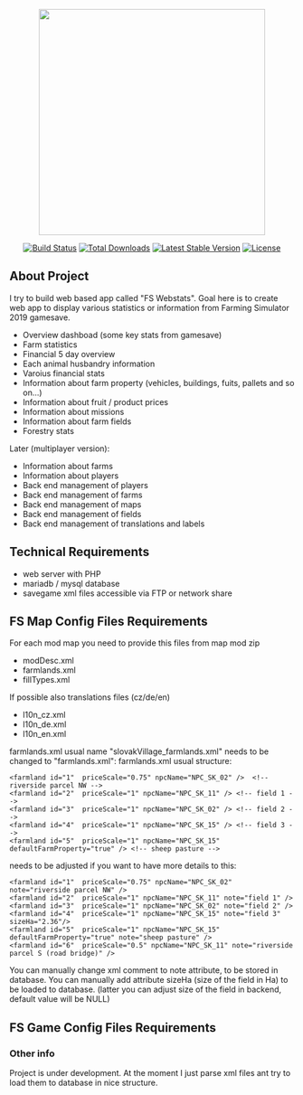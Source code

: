 <p align="center"><a href="https://laravel.com" target="_blank"><img src="https://raw.githubusercontent.com/laravel/art/master/logo-lockup/5%20SVG/2%20CMYK/1%20Full%20Color/laravel-logolockup-cmyk-red.svg" width="400"></a></p>

<p align="center">
<a href="https://travis-ci.org/laravel/framework"><img src="https://travis-ci.org/laravel/framework.svg" alt="Build Status"></a>
<a href="https://packagist.org/packages/laravel/framework"><img src="https://img.shields.io/packagist/dt/laravel/framework" alt="Total Downloads"></a>
<a href="https://packagist.org/packages/laravel/framework"><img src="https://img.shields.io/packagist/v/laravel/framework" alt="Latest Stable Version"></a>
<a href="https://packagist.org/packages/laravel/framework"><img src="https://img.shields.io/packagist/l/laravel/framework" alt="License"></a>
</p>

## About Project

I try to build web based app called "FS Webstats". Goal here is to create web app to display various statistics or information from Farming Simulator 2019 gamesave.

- Overview dashboad (some key stats from gamesave)
- Farm statistics
- Financial 5 day overview
- Each animal husbandry information
- Varoius financial stats
- Information about farm property (vehicles, buildings, fuits, pallets and so on...)
- Information about fruit / product prices
- Information about missions
- Information about farm fields
- Forestry stats

Later (multiplayer version):

- Information about farms
- Information about players
- Back end management of players
- Back end management of farms
- Back end management of maps
- Back end management of fields
- Back end management of translations and labels

## Technical Requirements

- web server with PHP
- mariadb / mysql database
- savegame xml files accessible via FTP or network share

## FS Map Config Files Requirements

For each mod map you need to provide this files from map mod zip

- modDesc.xml
- farmlands.xml
- fillTypes.xml

If possible also translations files (cz/de/en)

- l10n_cz.xml
- l10n_de.xml
- l10n_en.xml

farmlands.xml usual name "slovakVillage_farmlands.xml" needs to be changed to "farmlands.xml":
farmlands.xml usual structure:

```
<farmland id="1"  priceScale="0.75" npcName="NPC_SK_02" />	<!-- riverside parcel NW -->
<farmland id="2"  priceScale="1" npcName="NPC_SK_11" /> <!-- field 1 -->
<farmland id="3"  priceScale="1" npcName="NPC_SK_02" /> <!-- field 2 -->
<farmland id="4"  priceScale="1" npcName="NPC_SK_15" /> <!-- field 3 -->
<farmland id="5"  priceScale="1" npcName="NPC_SK_15" defaultFarmProperty="true" /> <!-- sheep pasture -->	
```

needs to be adjusted if you want to have more details to this:

```
<farmland id="1"  priceScale="0.75" npcName="NPC_SK_02" note="riverside parcel NW" />
<farmland id="2"  priceScale="1" npcName="NPC_SK_11" note="field 1" />
<farmland id="3"  priceScale="1" npcName="NPC_SK_02" note="field 2" />
<farmland id="4"  priceScale="1" npcName="NPC_SK_15" note="field 3" sizeHa="2.36"/>
<farmland id="5"  priceScale="1" npcName="NPC_SK_15" defaultFarmProperty="true" note="sheep pasture" />
<farmland id="6"  priceScale="0.5" npcName="NPC_SK_11" note="riverside parcel S (road bridge)" />	
```

You can manually change xml comment to note attribute, to be stored in database.
You can manually add attribute sizeHa (size of the field in Ha) to be loaded to database. (latter you can adjust size of the field in backend, default value will be NULL)

## FS Game Config Files Requirements

### Other info

Project is under development. At the moment I just parse xml files ant try to load them to database in nice structure.